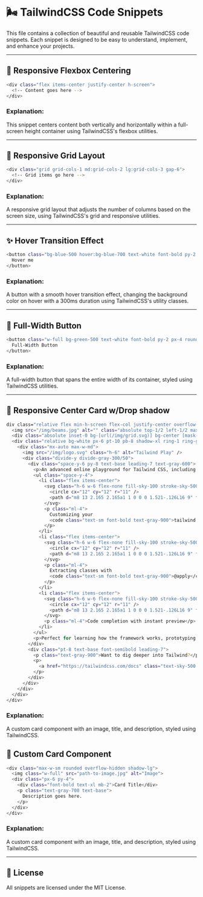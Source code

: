 # 🌬️ TailwindCSS Code Snippets

This file contains a collection of beautiful and reusable TailwindCSS code snippets. Each snippet is designed to be easy to understand, implement, and enhance your projects.

---

## 📌 Responsive Flexbox Centering

```bash
<div class="flex items-center justify-center h-screen">
  <!-- Content goes here -->
</div>
```

### Explanation:
This snippet centers content both vertically and horizontally within a full-screen height container using TailwindCSS's flexbox utilities.

---

## 🌟 Responsive Grid Layout

```bash
<div class="grid grid-cols-1 md:grid-cols-2 lg:grid-cols-3 gap-6">
  <!-- Grid items go here -->
</div>
```

### Explanation:
A responsive grid layout that adjusts the number of columns based on the screen size, using TailwindCSS's grid and responsive utilities.

---

## ✨ Hover Transition Effect

```bash
<button class="bg-blue-500 hover:bg-blue-700 text-white font-bold py-2 px-4 rounded transition duration-300 ease-in-out">
  Hover me
</button>
```

### Explanation:
A button with a smooth hover transition effect, changing the background color on hover with a 300ms duration using TailwindCSS's utility classes.

---

## 📏 Full-Width Button

```bash
<button class="w-full bg-green-500 text-white font-bold py-2 px-4 rounded">
  Full-Width Button
</button>
```

### Explanation:
A full-width button that spans the entire width of its container, styled using TailwindCSS utilities.

---

## 🎨 Responsive Center Card w/Drop shadow

```bash
div class="relative flex min-h-screen flex-col justify-center overflow-hidden bg-gray-50 py-6 sm:py-12">
  <img src="/img/beams.jpg" alt="" class="absolute top-1/2 left-1/2 max-w-none -translate-x-1/2 -translate-y-1/2" width="1308" />
  <div class="absolute inset-0 bg-[url(/img/grid.svg)] bg-center [mask-image:linear-gradient(180deg,white,rgba(255,255,255,0))]"></div>
  <div class="relative bg-white px-6 pt-10 pb-8 shadow-xl ring-1 ring-gray-900/5 sm:mx-auto sm:max-w-lg sm:rounded-lg sm:px-10">
    <div class="mx-auto max-w-md">
      <img src="/img/logo.svg" class="h-6" alt="Tailwind Play" />
      <div class="divide-y divide-gray-300/50">
        <div class="space-y-6 py-8 text-base leading-7 text-gray-600">
          <p>An advanced online playground for Tailwind CSS, including support for things like:</p>
          <ul class="space-y-4">
            <li class="flex items-center">
              <svg class="h-6 w-6 flex-none fill-sky-100 stroke-sky-500 stroke-2" stroke-linecap="round" stroke-linejoin="round">
                <circle cx="12" cy="12" r="11" />
                <path d="m8 13 2.165 2.165a1 1 0 0 0 1.521-.126L16 9" fill="none" />
              </svg>
              <p class="ml-4">
                Customizing your
                <code class="text-sm font-bold text-gray-900">tailwind.config.js</code> file
              </p>
            </li>
            <li class="flex items-center">
              <svg class="h-6 w-6 flex-none fill-sky-100 stroke-sky-500 stroke-2" stroke-linecap="round" stroke-linejoin="round">
                <circle cx="12" cy="12" r="11" />
                <path d="m8 13 2.165 2.165a1 1 0 0 0 1.521-.126L16 9" fill="none" />
              </svg>
              <p class="ml-4">
                Extracting classes with
                <code class="text-sm font-bold text-gray-900">@apply</code>
              </p>
            </li>
            <li class="flex items-center">
              <svg class="h-6 w-6 flex-none fill-sky-100 stroke-sky-500 stroke-2" stroke-linecap="round" stroke-linejoin="round">
                <circle cx="12" cy="12" r="11" />
                <path d="m8 13 2.165 2.165a1 1 0 0 0 1.521-.126L16 9" fill="none" />
              </svg>
              <p class="ml-4">Code completion with instant preview</p>
            </li>
          </ul>
          <p>Perfect for learning how the framework works, prototyping a new idea, or creating a demo to share online.</p>
        </div>
        <div class="pt-8 text-base font-semibold leading-7">
          <p class="text-gray-900">Want to dig deeper into Tailwind?</p>
          <p>
            <a href="https://tailwindcss.com/docs" class="text-sky-500 hover:text-sky-600">Read the docs &rarr;</a>
          </p>
        </div>
      </div>
    </div>
  </div>
</div>


```

### Explanation:
A custom card component with an image, title, and description, styled using TailwindCSS.


## 🎨 Custom Card Component

```bash
<div class="max-w-sm rounded overflow-hidden shadow-lg">
  <img class="w-full" src="path-to-image.jpg" alt="Image">
  <div class="px-6 py-4">
    <div class="font-bold text-xl mb-2">Card Title</div>
    <p class="text-gray-700 text-base">
      Description goes here.
    </p>
  </div>
</div>
```

### Explanation:
A custom card component with an image, title, and description, styled using TailwindCSS.

---

## 🔗 License

All snippets are licensed under the MIT License.
